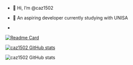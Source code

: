 - 👋 Hi, I’m @caz1502

- 🌱 An aspiring developer currently studying with UNISA
- 

[![Readme Card](https://github-readme-stats.vercel.app/api/pin/?username=caz1502&repo=github-readme-stats)](https://github.com/caz1502/github-readme-stats)




[![caz1502 GitHub stats](https://github-readme-stats.vercel.app/api?username=caz1502)](https://github.com/caz1502/github-readme-stats)

![caz1502 GitHub stats](https://github-readme-stats.vercel.app/api?username=caz1502&show_icons=true&theme=radical)


<!---
caz1502/caz1502 is a ✨ special ✨ repository because its `README.md` (this file) appears on your GitHub profile.
You can click the Preview link to take a look at your changes.
--->
